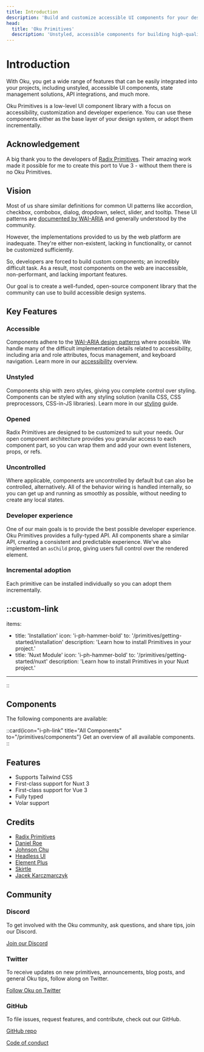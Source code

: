 ```yaml
---
title: Introduction
description: 'Build and customize accessible UI components for your design system.'
head:
  title: 'Oku Primitives'
  description: 'Unstyled, accessible components for building high‑quality design systems and web apps in React.Unstyled, accessible components for building high‑quality design systems and web apps in Vue.'
---
```


# Introduction

With Oku, you get a wide range of features that can be easily integrated into your projects, including unstyled, accessible UI components, state management solutions, API integrations, and much more.


Oku Primitives is a low-level UI component library with a focus on accessibility, customization and developer experience. You can use these components either as the base layer of your design system, or adopt them incrementally.

## Acknowledgement

A big thank you to the developers of [Radix Primitives](https://www.radix-ui.com/). Their amazing work made it possible for me to create this port to Vue 3 - without them there is no Oku Primitives.


## Vision

Most of us share similar definitions for common UI patterns like accordion, checkbox,
combobox, dialog, dropdown, select, slider, and tooltip. These UI patterns are [documented by WAI-ARIA](https://www.w3.org/TR/wai-aria-practices/#aria_ex) and generally understood by the community.

However, the implementations provided to us by the web platform are inadequate. They're
either non-existent, lacking in functionality, or cannot be customized sufficiently.

So, developers are forced to build custom components; an incredibly difficult task. As a
result, most components on the web are inaccessible, non-performant, and lacking important
features.

Our goal is to create a well-funded, open-source component library that the community can
use to build accessible design systems.

## Key Features

### Accessible

Components adhere to the [WAI-ARIA design patterns](https://www.w3.org/TR/wai-aria-practices-1.2) where possible. We handle many of the difficult implementation details related to accessibility, including aria and role attributes, focus management, and keyboard navigation. Learn more in our [accessibility](/docs/primitives/overview/accessibility) overview.

### Unstyled

Components ship with zero styles, giving you complete control over styling. Components can be styled with any styling solution (vanilla CSS, CSS preprocessors, CSS-in-JS libraries). Learn more in our [styling](./styling) guide.

### Opened

Radix Primitives are designed to be customized to suit your needs. Our open component architecture provides you granular access to each component part, so you can wrap them and add your own event listeners, props, or refs.

### Uncontrolled

Where applicable, components are uncontrolled by default but can also be controlled, alternatively. All of the behavior wiring is handled internally, so you can get up and running as smoothly as possible, without needing to create any local states.

### Developer experience

One of our main goals is to provide the best possible developer experience. Oku Primitives provides a fully-typed API. All components share a similar API, creating a consistent and predictable experience. We've also implemented an `asChild` prop, giving users full control over the rendered element.

### Incremental adoption

Each primitive can be installed individually so you can adopt them incrementally.

::custom-link
---
items:
  - title: 'Installation'
    icon: 'i-ph-hammer-bold'
    to: '/primitives/getting-started/installation'
    description: 'Learn how to install Primitives in your project.'
  - title: 'Nuxt Module'
    icon: 'i-ph-hammer-bold'
    to: '/primitives/getting-started/nuxt'
    description: 'Learn how to install Primitives in your Nuxt project.'

---
::

## Components

The following components are available:

::card{icon="i-ph-link" title="All Components" to="/primitives/components"}
  Get an overview of all available components.
::


## Features

- Supports Tailwind CSS
- First-class support for Nuxt 3
- First-class support for Vue 3
- Fully typed
- Volar support

## Credits

- [Radix Primitives](https://radix-ui.com/)
- [Daniel Roe](https://github.com/danielroe)
- [Johnson Chu](https://github.com/johnsoncodehk)
- [Headless UI](https://headlessui.com/)
- [Element Plus](https://github.com/element-plus/element-plus)
- [Skirtle](https://github.com/skirtles-code)
- [Jacek Karczmarczyk](https://github.com/jacekkarczmarczyk)

## Community

### Discord

To get involved with the Oku community, ask questions, and share tips, join our Discord.

[Join our Discord](https://chat.productdevbook.com)

### Twitter

To receive updates on new primitives, announcements, blog posts, and general Oku tips, follow along on Twitter.

[Follow Oku on Twitter](https://twitter.com/oku_ui)

### GitHub

To file issues, request features, and contribute, check out our GitHub.

[GitHub repo](https://github.com/oku-ui/primitives)

[Code of conduct](https://github.com/oku-ui/primitives/blob/main/CODE_OF_CONDUCT.md)